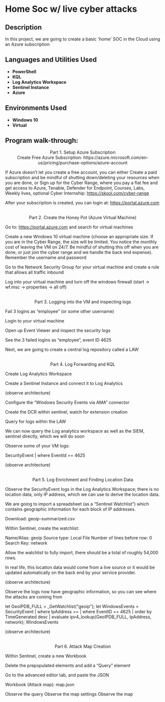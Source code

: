<h1>Home Soc w/ live cyber attacks</h1>

<h2>Description</h2>
In this project, we are going to create a basic 'home' SOC in the Cloud using an Azure subscription<br />

<h2>Languages and Utilities Used</h2>

- <b>PowerShell</b>
- <b>KQL</b> 
- <b>Log Analytics Workspace</b>
- <b>Sentinel Instance</b>
- <b>Azure</b>

<h2>Environments Used </h2>

- <b>Windows 10</b>
- <b>Virtual</b>

<h2>Program walk-through:</h2>

<p align="center">
Part 1. Setup Azure Subscription <br/>
Create Free Azure Subscription: https://azure.microsoft.com/en-us/pricing/purchase-options/azure-account

If Azure doesn’t let you create a free account, you can either
Create a paid subscription and be mindful of shutting down/deleting your resources when you are done, or
Sign up for the Cyber Range, where you pay a flat fee and get access to Azure, Tenable, Defender for Endpoint, Courses, Labs, Weekly lives, optional Cyber Internship: https://skool.com/cyber-range 

After your subscription is created, you can login at:
https://portal.azure.com
<br />
<br />

<p align="center">
Part 2. Create the Honey Pot (Azure Virtual Machine) <br/>

 Go to: https://portal.azure.com and search for virtual machines

Create a new Windows 10 virtual machine (choose an appropriate size. If you are in the Cyber Range, the size will be limited. You notice the monthly cost of leaving the VM on 24/7. Be mindful of shutting this off when you are done, or just join the cyber range and we handle the back end expense). Remember the username and password

Go to the Network Security Group for your virtual machine and create a rule that allows all traffic inbound

Log into your virtual machine and turn off the windows firewall (start -> wf.msc -> properties -> all off)
<br />
<br />

<p align="center">
Part 3. Logging into the VM and inspecting logs <br/>

 Fail 3 logins as “employee” (or some other username)

Login to your virtual machine

Open up Event Viewer and inspect the security logs

See the 3 failed logins as “employee”, event ID 4625

Next, we are going to create a central log repository called a LAW
<br />
<br />

<p align="center">
Part 4. Log Forwarding and KQL <br/>

 Create Log Analytics Workspace

Create a Sentinel Instance and connect it to Log Analytics

(observe architecture)

Configure the “Windows Security Events via AMA” connector

Create the DCR within sentinel, watch for extension creation

Query for logs within the LAW


We can now query the Log analytics workspace as well as the SIEM, sentinel directly, which we will do soon

Observe some of your VM logs:

SecurityEvent
| where EventId == 4625

(observe architecture)
<br />
<br />
<p align="center">
Part 5. Log Enrichment and Finding Location Data <br/>

 Observe the SecurityEvent logs in the Log Analytics Workspace; there is no location data, only IP address, which we can use to derive the location data.

We are going to import a spreadsheet (as a “Sentinel Watchlist”) which contains geographic information for each block of IP addresses.

Download: geoip-summarized.csv

Within Sentinel, create the watchlist:

Name/Alias: geoip
Source type: Local File
Number of lines before row: 0
Search Key: network

Allow the watchlist to fully import, there should be a total of roughly 54,000 rows.

In real life, this location data would come from a live source or it would be updated automatically on the back end by your service provider.

(observe architecture)

Observe the logs now have geographic information, so you can see where the attacks are coming from

let GeoIPDB_FULL = _GetWatchlist("geoip");
let WindowsEvents = SecurityEvent
    | where IpAddress == <attacker IP address>
    | where EventID == 4625
    | order by TimeGenerated desc
    | evaluate ipv4_lookup(GeoIPDB_FULL, IpAddress, network);
WindowsEvents


(observe architecture)
<br />
<br />

<p align="center">
Part 6. Attack Map Creation <br/>

 Within Sentinel, create a new Workbook

Delete the prepopulated elements and add a “Query” element

Go to the advanced editor tab, and paste the JSON

Workbook (Attack map):
map.json

Observe the query
Observe the map settings
Observe the map
</p>

<!--
 ```diff
- text in red
+ text in green
! text in orange
# text in gray
@@ text in purple (and bold)@@
```
--!>
